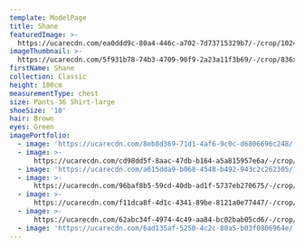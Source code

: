 ```yaml
---
template: ModelPage
title: Shane
featuredImage: >-
  https://ucarecdn.com/ea0ddd9c-80a4-446c-a702-7d73715329b7/-/crop/1024x506/0,0/-/preview/
imageThumbnail: >-
  https://ucarecdn.com/5f931b78-74b3-4709-90f9-2a23a11f3b69/-/crop/836x1133/98,0/-/preview/
firstName: Shane
collection: Classic
height: 180cm
measurementType: chest
size: Pants-36 Shirt-large
shoeSize: '10'
hair: Brown
eyes: Green
imagePortfolio:
  - image: 'https://ucarecdn.com/8eb8d369-71d1-4af6-9c0c-d6806696c248/'
  - image: >-
      https://ucarecdn.com/cd98dd5f-8aac-47db-b164-a5a815957e6a/-/crop/1462x1137/397,228/-/preview/
  - image: 'https://ucarecdn.com/a615dda9-b068-4548-b492-943c2c262305/'
  - image: >-
      https://ucarecdn.com/96baf8b5-59cd-40db-ad1f-5737eb270675/-/crop/1584x1365/0,0/-/preview/
  - image: >-
      https://ucarecdn.com/f11dca8f-4d1c-4341-89be-8121a0e77447/-/crop/1473x1221/575,144/-/preview/
  - image: >-
      https://ucarecdn.com/62abc34f-4974-4c49-aa84-bc02bab05cd6/-/crop/1139x1069/0,0/-/preview/
  - image: 'https://ucarecdn.com/6ad135af-5250-4c2c-80a5-b03f0806964e/'
---
```


